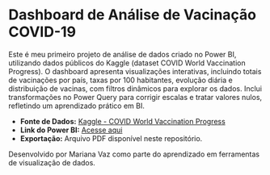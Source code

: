 # Dashboard de Análise de Vacinação COVID-19

Este é meu primeiro projeto de análise de dados criado no Power BI, utilizando dados públicos do Kaggle (dataset COVID World Vaccination Progress). O dashboard apresenta visualizações interativas, incluindo totais de vacinações por país, taxas por 100 habitantes, evolução diária e distribuição de vacinas, com filtros dinâmicos para explorar os dados. Inclui transformações no Power Query para corrigir escalas e tratar valores nulos, refletindo um aprendizado prático em BI.

- **Fonte de Dados:** [Kaggle - COVID World Vaccination Progress](https://www.kaggle.com/datasets/gpreda/covid-world-vaccination-progress)
- **Link do Power BI:** [Acesse aqui](https://app.powerbi.com/links/9AMnTwyEr1?ctid=f310b526-e195-4805-a55e-67e28f2fefdb&pbi_source=linkShare)
- **Exportação:** Arquivo PDF disponível neste repositório.

Desenvolvido por Mariana Vaz como parte do aprendizado em ferramentas de visualização de dados.
